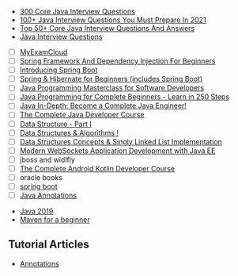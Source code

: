 - [300 Core Java Interview Questions](https://www.javatpoint.com/corejava-interview-questions)
- [100+ Java Interview Questions You Must Prepare In 2021](https://www.edureka.co/blog/interview-questions/java-interview-questions/)
- [Top 50+ Core Java Interview Questions And Answers](https://www.softwaretestinghelp.com/core-java-interview-questions/)
- [Java Interview Questions](https://www.tutorialspoint.com/java/java_interview_questions.htm)

- [ ] [MyExamCloud](https://www.myexamcloud.com/onlineexam/exam/setGoals.html)
- [ ] [Spring Framework And Dependency Injection For Beginners](https://www.udemy.com/course/spring-framework-video-tutorial/?LSNPUBID=JVFxdTr9V80&ranEAID=JVFxdTr9V80&ranMID=39197&ranSiteID=JVFxdTr9V80-fNNl68OLhWdlsDZGfWmtXA&siteID=JVFxdTr9V80-8SNbhyaiGnts0o5GwK6r0A)
- [ ] [Introducing Spring Boot](https://www.udemy.com/course/spring-boot-getting-started/?LSNPUBID=JVFxdTr9V80&ranEAID=JVFxdTr9V80&ranMID=39197&ranSiteID=JVFxdTr9V80-4zFydWT26hBeqhNRLvJWDw&siteID=JVFxdTr9V80-3gqihJuruthAeld__4bMQw)
- [ ] [Spring & Hibernate for Beginners (includes Spring Boot)](https://www.udemy.com/course/spring-hibernate-tutorial/?LSNPUBID=JVFxdTr9V80&ranEAID=JVFxdTr9V80&ranMID=39197&ranSiteID=JVFxdTr9V80-h1whIiKRBk5_zknCpV8lxg)
- [ ] [Java Programming Masterclass for Software Developers](https://www.udemy.com/course/java-the-complete-java-developer-course/?LSNPUBID=JVFxdTr9V80&ranEAID=JVFxdTr9V80&ranMID=39197&ranSiteID=JVFxdTr9V80-te_4OpbMtDk5aHPPnncCAw)
- [ ] [Java Programming for Complete Beginners - Learn in 250 Steps](https://www.udemy.com/course/java-programming-tutorial-for-beginners/?LSNPUBID=JVFxdTr9V80&ranEAID=JVFxdTr9V80&ranMID=39197&ranSiteID=JVFxdTr9V80-Qx0RPe7YwssC18ITWojCKg)
- [ ] [Java In-Depth: Become a Complete Java Engineer!](https://www.udemy.com/course/java-in-depth-become-a-complete-java-engineer/?LSNPUBID=JVFxdTr9V80&ranEAID=JVFxdTr9V80&ranMID=39197&ranSiteID=JVFxdTr9V80-e_F0oxnofjgpzmN00Nv8ow)
- [ ] [The Complete Java Developer Course](https://www.udemy.com/course/java-essential-training/?LSNPUBID=JVFxdTr9V80&ranEAID=JVFxdTr9V80&ranMID=39197&ranSiteID=JVFxdTr9V80-6lWZQL5f_9kHnYym3bichA)
- [ ] [Data Structure - Part I](https://www.udemy.com/course/data-structures-part-1-lognacademy/?LSNPUBID=JVFxdTr9V80&ranEAID=JVFxdTr9V80&ranMID=39197&ranSiteID=JVFxdTr9V80-y0rVbKEE2UKmeMtFMuQcBw)
- [ ] [Data Structures & Algorithms !](https://www.udemy.com/course/learn-data-structure-algorithms-with-java-interview/?LSNPUBID=JVFxdTr9V80&ranEAID=JVFxdTr9V80&ranMID=39197&ranSiteID=JVFxdTr9V80-nJDPQRe9Sow2NpGrke7eQg)
- [ ] [Data Structures Concepts & Singly Linked List Implementation](https://www.udemy.com/course/data-structures-in-c/?LSNPUBID=JVFxdTr9V80&ranEAID=JVFxdTr9V80&ranMID=39197&ranSiteID=JVFxdTr9V80-IJMkly2TuFN7jFRxm4K_Lg)
- [ ] [Modern WebSockets Application Development with Java EE](https://www.udemy.com/course/java-ee-fundamentals-websockets-app-development-for-java-developers/)
- [ ] jboss and widlfly
- [ ] [The Complete Android Kotlin Developer Course](https://www.udemy.com/course/the-complete-kotlin-developer-course/)
- [ ] oracle books
- [ ] [spring boot](https://www.baeldung.com/spring-boot)
- [ ] [Java Annotations](https://hackernoon.com/a-beginners-guide-to-annotations-and-annotation-processors-explained-wu6r321s?source=rss)
- [Java 2019](https://www.youtube.com/watch?v=te3OU9fxC8U&list=WL&index=8&t=0s)
- [Maven for a beginner](https://medium.com/faun/maven-for-a-beginner-9cc2dc04a8da)

## Tutorial Articles
- [Annotations](https://hackernoon.com/annotations-in-java-everything-you-wanted-to-know-bz4t32in?source=rss)
